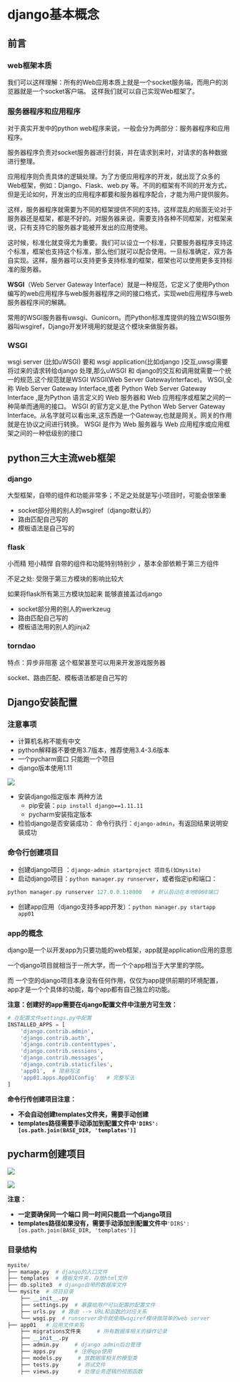 # django基本概念

## 前言

### web框架本质

我们可以这样理解：所有的Web应用本质上就是一个socket服务端，而用户的浏览器就是一个socket客户端。 这样我们就可以自己实现Web框架了。

### 服务器程序和应用程序

对于真实开发中的python web程序来说，一般会分为两部分：服务器程序和应用程序。

服务器程序负责对socket服务器进行封装，并在请求到来时，对请求的各种数据进行整理。

应用程序则负责具体的逻辑处理。为了方便应用程序的开发，就出现了众多的Web框架，例如：Django、Flask、web.py 等。不同的框架有不同的开发方式，但是无论如何，开发出的应用程序都要和服务器程序配合，才能为用户提供服务。

这样，服务器程序就需要为不同的框架提供不同的支持。这样混乱的局面无论对于服务器还是框架，都是不好的。对服务器来说，需要支持各种不同框架，对框架来说，只有支持它的服务器才能被开发出的应用使用。

这时候，标准化就变得尤为重要。我们可以设立一个标准，只要服务器程序支持这个标准，框架也支持这个标准，那么他们就可以配合使用。一旦标准确定，双方各自实现。这样，服务器可以支持更多支持标准的框架，框架也可以使用更多支持标准的服务器。

**WSGI**（Web Server Gateway Interface）就是一种规范，它定义了使用Python编写的web应用程序与web服务器程序之间的接口格式，实现web应用程序与web服务器程序间的解耦。

常用的WSGI服务器有uwsgi、Gunicorn。而Python标准库提供的独立WSGI服务器叫wsgiref，Django开发环境用的就是这个模块来做服务器。

### WSGI

wsgi server (比如uWSGI) 要和 wsgi application(比如django )交互,uwsgi需要将过来的请求转给django 处理,那么uWSGI 和 django的交互和调用就需要一个统一的规范,这个规范就是WSGI WSGI(Web Server GatewayInterface)。
WSGI,全称 Web Server Gateway Interface,或者 Python Web Server Gateway Interface ,是为Python 语言定义的 Web 服务器和 Web 应用程序或框架之间的一种简单而通用的接口。
WSGI 的官方定义是,the Python Web Server Gateway Interface。从名字就可以看出来,这东西是一个Gateway,也就是网关。网关的作用就是在协议之间进行转换。
WSGI 是作为 Web 服务器与 Web 应用程序或应用框架之间的一种低级别的接口



## python三大主流web框架

### django

大型框架，自带的组件和功能非常多；不足之处就是写小项目时，可能会很笨重

- socket部分用的别人的wsgiref（django默认的）
- 路由匹配自己写的
- 模板语法是自己写的

### flask

小而精 短小精悍 自带的组件和功能特别特别少 ，基本全部依赖于第三方组件

不足之处: 受限于第三方模块的影响比较大

如果将flask所有第三方模块加起来 能够直接盖过django

- socket部分用的别人的werkzeug
- 路由匹配自己写的
- 模板语法用的别人的jinja2

### torndao

特点：异步非阻塞 这个框架甚至可以用来开发游戏服务器

socket、路由匹配、模板语法都是自己写的

## Django安装配置

### 注意事项

- 计算机名称不能有中文
- python解释器不要使用3.7版本，推荐使用3.4-3.6版本
- 一个pycharm窗口 只能跑一个项目
- django版本使用1.11

![](https://cdn.jsdelivr.net/gh/setcreed/pic_img/cdn_img/20200212153648.png)



- 安装django指定版本 两种方法
  - pip安装：`pip install django==1.11.11`
  - pycharm安装指定版本
- 检验django是否安装成功： 命令行执行：`django-admin`，有返回结果说明安装成功

### 命令行创建项目

- 创建django项目 ：`django-admin startproject 项目名(如mysite)`
- 启动django项目：`python manager.py runserver`，或者指定ip和端口：

```python
python manager.py runserver 127.0.0.1:8000   # 默认启动在本地8000端口
```

- 创建app应用（django支持多app开发）：`python manager.py startapp app01`

### app的概念

django是一个以开发app为只要功能的web框架，app就是application应用的意思

一个django项目就相当于一所大学，而一个个app相当于大学里的学院。

而 一个空的django项目本身没有任何作用，仅仅为app提供前期的环境配置，app才是一个个具体的功能，每个app都有自己独立的功能。

**注意：创建好的app需要在django配置文件中注册方可生效：**

```python
# 在配置文件settings.py中配置
INSTALLED_APPS = [
    'django.contrib.admin',
    'django.contrib.auth',
    'django.contrib.contenttypes',
    'django.contrib.sessions',
    'django.contrib.messages',
    'django.contrib.staticfiles',
    'app01',  # 简易写法
    'app01.apps.App01Config'   # 完整写法
]
```



**命令行传创建项目注意：**

- **不会自动创建templates文件夹，需要手动创建**
- **templates路径需要手动添加到配置文件中`'DIRS': [os.path.join(BASE_DIR, 'templates')]`**



## pycharm创建项目

![](https://cdn.jsdelivr.net/gh/setcreed/pic_img/cdn_img/20200212153749.png)



![](https://cdn.jsdelivr.net/gh/setcreed/pic_img/cdn_img/20200212153822.png)



**注意：**

- **一定要确保同一个端口 同一时间只能启一个django项目**
- **templates路径如果没有，需要手动添加到配置文件中**`'DIRS': [os.path.join(BASE_DIR, 'templates')]`

### 目录结构

```python
mysite/
├── manage.py  # django的入口文件
├── templates  # 模板文件夹，存放html文件
├── db.splite3  # django自带的数据库文件
└── mysite  # 项目目录
    ├── __init__.py
    ├── settings.py  # 暴露给用户可以配置的配置文件
    ├── urls.py  # 路由 --> URL和函数的对应关系
    └── wsgi.py  # runserver命令就使用wsgiref模块做简单的web server
├── app01   # 应用文件夹名
    ├── migrations文件夹     # 所有数据库相关的操作记录
    ├── __init__.py
    ├── admin.py     # django admin后台管理
    ├── apps.py      # 注册qpp使用
    ├── models.py     # 放数据库相关的模型类
    ├── tests.py      # 测试文件
    ├── views.py      # 处理业务逻辑的视图函数
```

